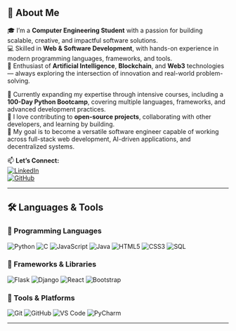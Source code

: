 
## 👋 About Me  

🎓 I’m a **Computer Engineering Student** with a passion for building scalable, creative, and impactful software solutions.  
💻 Skilled in **Web & Software Development**, with hands-on experience in modern programming languages, frameworks, and tools.  
🤖 Enthusiast of **Artificial Intelligence**, **Blockchain**, and **Web3** technologies — always exploring the intersection of innovation and real-world problem-solving.  

🌱 Currently expanding my expertise through intensive courses, including a **100-Day Python Bootcamp**, covering multiple languages, frameworks, and advanced development practices.  
🚀 I love contributing to **open-source projects**, collaborating with other developers, and learning by building.  
🎯 My goal is to become a versatile software engineer capable of working across full-stack web development, AI-driven applications, and decentralized systems.  

📫 **Let’s Connect:**  
[![LinkedIn](https://img.shields.io/badge/LinkedIn-0a66c2?logo=linkedin&logoColor=white)](https://www.linkedin.com/in/ahmet-şentürk-440a69287)  
[![GitHub](https://img.shields.io/badge/GitHub-181717?logo=github&logoColor=white)](https://github.com/devynthmario)  

---

## 🛠 Languages & Tools
### 🔹 Programming Languages
![Python](https://img.shields.io/badge/Python-3776ab?logo=python&logoColor=white)
![C](https://img.shields.io/badge/C-A8B9CC?logo=c&logoColor=white)
![JavaScript](https://img.shields.io/badge/JavaScript-f7df1e?logo=javascript&logoColor=black)
![Java](https://img.shields.io/badge/Java-007396?logo=java&logoColor=white)
![HTML5](https://img.shields.io/badge/HTML5-e34f26?logo=html5&logoColor=white)
![CSS3](https://img.shields.io/badge/CSS3-1572b6?logo=css3&logoColor=white)
![SQL](https://img.shields.io/badge/SQL-003B57?logo=sqlite&logoColor=white)

### 🔹 Frameworks & Libraries
![Flask](https://img.shields.io/badge/Flask-000000?logo=flask&logoColor=white)
![Django](https://img.shields.io/badge/Django-092e20?logo=django&logoColor=white)
![React](https://img.shields.io/badge/React-61dafb?logo=react&logoColor=black)
![Bootstrap](https://img.shields.io/badge/Bootstrap-7952b3?logo=bootstrap&logoColor=white)

### 🔹 Tools & Platforms
![Git](https://img.shields.io/badge/Git-F05032?logo=git&logoColor=white)
![GitHub](https://img.shields.io/badge/GitHub-181717?logo=github&logoColor=white)
![VS Code](https://img.shields.io/badge/VS%20Code-007acc?logo=visualstudiocode&logoColor=white)
![PyCharm](https://img.shields.io/badge/PyCharm-000000?logo=pycharm&logoColor=white)

---
